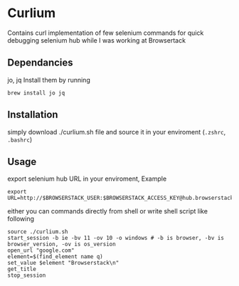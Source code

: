 # Curlium
Contains curl implementation of few selenium commands for quick debugging selenium hub while I was working at Browsertack

## Dependancies

jo, jq
Install them by running

`brew install jo jq`

## Installation

simply download ./curlium.sh file and source it in your enviroment (`.zshrc`, `.bashrc`)

## Usage
export selenium hub URL in your enviroment, Example

```
export URL=http://$BROWSERSTACK_USER:$BROWSERSTACK_ACCESS_KEY@hub.browserstack.com/wd/hub
```

either you can commands directly from shell or write shell script like following

```
source ./curlium.sh
start_session -b ie -bv 11 -ov 10 -o windows # -b is browser, -bv is browser_version, -ov is os_version 
open_url "google.com"
element=$(find_element name q)
set_value $element "Browserstack\n"
get_title
stop_session
```

